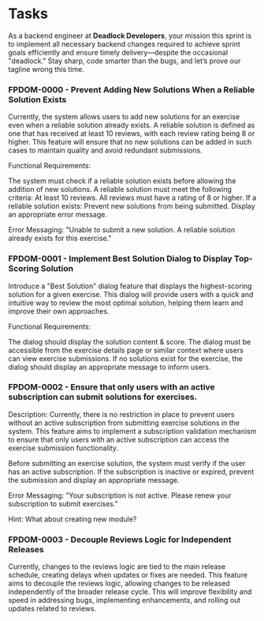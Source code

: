 # Tasks

As a backend engineer at **Deadlock Developers**, your mission this sprint is to implement all necessary backend changes required to achieve sprint goals efficiently and ensure timely delivery—despite the occasional "deadlock." Stay sharp, code smarter than the bugs, and let’s prove our tagline wrong this time.

### FPDOM-0000 - Prevent Adding New Solutions When a Reliable Solution Exists

Currently, the system allows users to add new solutions for an exercise even when a reliable solution already exists. A reliable solution is defined as one that has received at least 10 reviews, with each review rating being 8 or higher. This feature will ensure that no new solutions can be added in such cases to maintain quality and avoid redundant submissions.

Functional Requirements:

The system must check if a reliable solution exists before allowing the addition of new solutions.
A reliable solution must meet the following criteria:
At least 10 reviews.
All reviews must have a rating of 8 or higher.
If a reliable solution exists:
Prevent new solutions from being submitted.
Display an appropriate error message.

Error Messaging:
"Unable to submit a new solution. A reliable solution already exists for this exercise."

### FPDOM-0001 - Implement Best Solution Dialog to Display Top-Scoring Solution

Introduce a "Best Solution" dialog feature that displays the highest-scoring solution for a given exercise. This dialog will provide users with a quick and intuitive way to review the most optimal solution, helping them learn and improve their own approaches.

Functional Requirements:

The dialog should display the solution content & score. The dialog must be accessible from the exercise details page or similar context where users can view exercise submissions.
If no solutions exist for the exercise, the dialog should display an appropriate message to inform users.

### FPDOM-0002 - Ensure that only users with an active subscription can submit solutions for exercises.

Description:
Currently, there is no restriction in place to prevent users without an active subscription from submitting exercise solutions in the system. This feature aims to implement a subscription validation mechanism to ensure that only users with an active subscription can access the exercise submission functionality.

Before submitting an exercise solution, the system must verify if the user has an active subscription.
If the subscription is inactive or expired, prevent the submission and display an appropriate message.

Error Messaging: "Your subscription is not active. Please renew your subscription to submit exercises."

Hint: What about creating new module?


### FPDOM-0003 - Decouple Reviews Logic for Independent Releases

Currently, changes to the reviews logic are tied to the main release schedule, creating delays when updates or fixes are needed. This feature aims to decouple the reviews logic, allowing changes to be released independently of the broader release cycle. This will improve flexibility and speed in addressing bugs, implementing enhancements, and rolling out updates related to reviews.